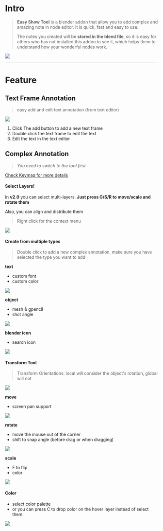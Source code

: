 # Intro

> **Easy Show Tool** is a blender addon that allow you to add complex and amazing note in node editor. It is quick, fast
> and easy to use.
>
> The notes you created will be **stored in the blend file**, so it is easy for others who has not installed
> this addon to see it, which helps them to understand how your wonderful nodes work.


![](statics/images/all.jpg)


---

# Feature

## Text Frame Annotation

> easy add and edit text annotation (from text editor)

![](statics/images/note.jpg)

1. Click The add button to add a new text frame
2. Double click the text frame to edit the text
3. Edit the text in the text editor

## Complex Annotation

> _You need to switch to the tool first_

[Check Keymap for more details](keymap.md)

#### Select Layers!

In **v2.0** you can select multi-layers. **Just press G/S/R to move/scale and rotate them**

Also, you can align and distribute them

> Right click for the context menu

![](statics/gif/align.gif)

#### Create from multiple types

> Double click to add a new complex annotation, make sure you have selected the type you want to add

**text**
+ custom font
+ custom color

![](statics/gif/create_text.gif)

**object**
+ mesh & gpencil
+ shot angle

![](statics/gif/create_object.gif)

**blender icon**
+ search icon

![](statics/gif/create_icon.gif)

#### Transform Tool

> Transform Orientations: local will consider the object's rotation, global will not

![](statics/gif/local_mode.gif)

**move**
+ screen pan support

![](statics/gif/move.gif)

**rotate**
+ move the mouse out of the corner
+ shift to snap angle (before drag or when dragging)

![](statics/gif/rotate.gif)

**scale**
+ F to flip
+ color

![](statics/gif/scale.gif)

#### Color

+ select color palette
+ or you can press C to drop color on the hover layer instead of select them

![](statics/gif/color2.gif)


    
